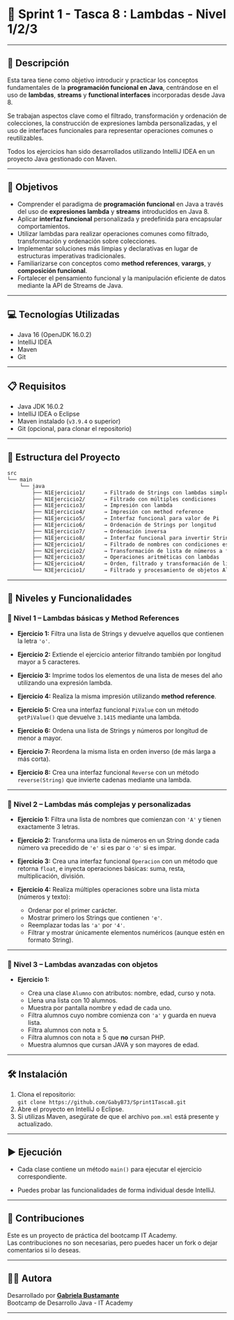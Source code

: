 # 🚨 Sprint 1 - Tasca 8 : Lambdas - Nivel 1/2/3

---

## 📄 Descripción

Esta tarea tiene como objetivo introducir y practicar los conceptos fundamentales de la **programación funcional en Java**, centrándose en el uso de **lambdas**, **streams** y **functional interfaces** incorporadas desde Java 8.

Se trabajan aspectos clave como el filtrado, transformación y ordenación de colecciones, la construcción de expresiones lambda personalizadas, y el uso de interfaces funcionales para representar operaciones comunes o reutilizables.

Todos los ejercicios han sido desarrollados utilizando IntelliJ IDEA en un proyecto Java gestionado con Maven.


---

## 🎯 Objetivos

- Comprender el paradigma de **programación funcional** en Java a través del uso de **expresiones lambda** y **streams** introducidos en Java 8.
- Aplicar **interfaz funcional** personalizada y predefinida para encapsular comportamientos.
- Utilizar lambdas para realizar operaciones comunes como filtrado, transformación y ordenación sobre colecciones.
- Implementar soluciones más limpias y declarativas en lugar de estructuras imperativas tradicionales.
- Familiarizarse con conceptos como **method references**, **varargs**, y **composición funcional**.
- Fortalecer el pensamiento funcional y la manipulación eficiente de datos mediante la API de Streams de Java.

---

## 💻 Tecnologías Utilizadas

- Java 16 (OpenJDK 16.0.2)
- IntelliJ IDEA
- Maven
- Git

---

## 📋 Requisitos

- Java JDK 16.0.2
- IntelliJ IDEA o Eclipse
- Maven instalado (`v3.9.4` o superior)
- Git (opcional, para clonar el repositorio)

---

## 📁 Estructura del Proyecto

```bash
src
└── main
    └── java
        ├── N1Ejercicio1/      → Filtrado de Strings con lambdas simples
        ├── N1Ejercicio2/      → Filtrado con múltiples condiciones
        ├── N1Ejercicio3/      → Impresión con lambda
        ├── N1Ejercicio4/      → Impresión con method reference
        ├── N1Ejercicio5/      → Interfaz funcional para valor de Pi
        ├── N1Ejercicio6/      → Ordenación de Strings por longitud
        ├── N1Ejercicio7/      → Ordenación inversa
        ├── N1Ejercicio8/      → Interfaz funcional para invertir Strings
        ├── N2Ejercicio1/      → Filtrado de nombres con condiciones específicas
        ├── N2Ejercicio2/      → Transformación de lista de números a formato String
        ├── N2Ejercicio3/      → Operaciones aritméticas con lambdas
        ├── N2Ejercicio4/      → Orden, filtrado y transformación de lista mixta
        └── N3Ejercicio1/      → Filtrado y procesamiento de objetos Alumno con lambdas
```

---

## 🧪 Niveles y Funcionalidades

### 🔹 Nivel 1 – Lambdas básicas y Method References

- **Ejercicio 1:** Filtra una lista de Strings y devuelve aquellos que contienen la letra `'o'`.

- **Ejercicio 2:** Extiende el ejercicio anterior filtrando también por longitud mayor a 5 caracteres.

- **Ejercicio 3:** Imprime todos los elementos de una lista de meses del año utilizando una expresión lambda.

- **Ejercicio 4:** Realiza la misma impresión utilizando **method reference**.

- **Ejercicio 5:** Crea una interfaz funcional `PiValue` con un método `getPiValue()` que devuelve `3.1415` mediante una lambda.

- **Ejercicio 6:** Ordena una lista de Strings y números por longitud de menor a mayor.

- **Ejercicio 7:** Reordena la misma lista en orden inverso (de más larga a más corta).

- **Ejercicio 8:** Crea una interfaz funcional `Reverse` con un método `reverse(String)` que invierte cadenas mediante una lambda.

---

### 🔸 Nivel 2 – Lambdas más complejas y personalizadas

- **Ejercicio 1:** Filtra una lista de nombres que comienzan con `'A'` y tienen exactamente 3 letras.

- **Ejercicio 2:** Transforma una lista de números en un String donde cada número va precedido de `'e'` si es par o `'o'` si es impar.

- **Ejercicio 3:** Crea una interfaz funcional `Operacion` con un método que retorna `float`, e inyecta operaciones básicas: suma, resta, multiplicación, división.

- **Ejercicio 4:** Realiza múltiples operaciones sobre una lista mixta (números y texto):
    - Ordenar por el primer carácter.
    - Mostrar primero los Strings que contienen `'e'`.
    - Reemplazar todas las `'a'` por `'4'`.
    - Filtrar y mostrar únicamente elementos numéricos (aunque estén en formato String).

---

### 🔺 Nivel 3 – Lambdas avanzadas con objetos

- **Ejercicio 1:**

    - Crea una clase `Alumno` con atributos: nombre, edad, curso y nota.
    - Llena una lista con 10 alumnos.
    - Muestra por pantalla nombre y edad de cada uno.
    - Filtra alumnos cuyo nombre comienza con `'a'` y guarda en nueva lista.
    - Filtra alumnos con nota ≥ 5.
    - Filtra alumnos con nota ≥ 5 que **no** cursan PHP.
    - Muestra alumnos que cursan JAVA y son mayores de edad.

---

## 🛠️ Instalación

1. Clona el repositorio:  
   `git clone https://github.com/GabyB73/Sprint1Tasca8.git`
2. Abre el proyecto en IntelliJ o Eclipse.
3. Si utilizas Maven, asegúrate de que el archivo `pom.xml` está presente y actualizado.

---

## ▶️ Ejecución

- Cada clase contiene un método `main()` para ejecutar el ejercicio correspondiente.

- Puedes probar las funcionalidades de forma individual desde IntelliJ.
---

## 🤝 Contribuciones

Este es un proyecto de práctica del bootcamp IT Academy.    
Las contribuciones no son necesarias, pero puedes hacer un fork o dejar comentarios si lo deseas.
  
---

## 👩‍💻 Autora

Desarrollado por **[Gabriela Bustamante](https://github.com/GabyB73)**  
Bootcamp de Desarrollo Java - IT Academy


---
